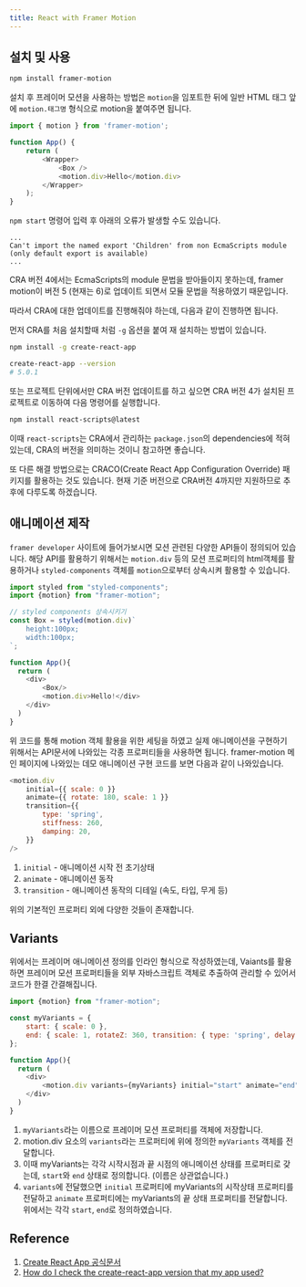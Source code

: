 ```yaml
---
title: React with Framer Motion
---
```


## 설치 및 사용

```sh
npm install framer-motion
```

설치 후 프레이머 모션을 사용하는 방법은 `motion`을 임포트한 뒤에 일반 HTML 태그 앞에 `motion.태그명` 형식으로 motion을 붙여주면 됩니다.

```javascript
import { motion } from 'framer-motion';

function App() {
    return (
        <Wrapper>
            <Box />
            <motion.div>Hello</motion.div>
        </Wrapper>
    );
}
```

`npm start` 명령어 입력 후 아래의 오류가 발생할 수도 있습니다.

```text
...
Can't import the named export 'Children' from non EcmaScripts module (only default export is available)
...
```

CRA 버전 4에서는 EcmaScripts의 module 문법을 받아들이지 못하는데, framer motion이 버전 5 (현재는 6)로 업데이트 되면서 모듈 문법을 적용하였기 때문입니다.

따라서 CRA에 대한 업데이트를 진행해줘야 하는데, 다음과 같이 진행하면 됩니다.

먼저 CRA를 처음 설치할때 처럼 `-g` 옵션을 붙여 재 설치하는 방법이 있습니다.

```sh
npm install -g create-react-app

create-react-app --version
# 5.0.1
```

또는 프로젝트 단위에서만 CRA 버전 업데이트를 하고 싶으면 CRA 버전 4가 설치된 프로젝트로 이동하여 다음 명령어를 실행합니다.

```sh
npm install react-scripts@latest
```

이때 `react-scripts`는 CRA에서 관리하는 `package.json`의 dependencies에 적혀 있는데, CRA의 버전을 의미하는 것이니 참고하면 좋습니다.

또 다른 해결 방법으로는 CRACO(Create React App Configuration Override) 패키지를 활용하는 것도 있습니다. 현재 기준 버전으로 CRA버전 4까지만 지원하므로 추후에 다루도록 하겠습니다.

## 애니메이션 제작

`framer developer` 사이트에 들어가보시면 모션 관련된 다양한 API들이 정의되어 있습니다. 해당 API를 활용하기 위해서는 `motion.div` 등의 모션 프로퍼티의 html객체를 활용하거나 `styled-components` 객체를 `motion`으로부터 상속시켜 활용할 수 있습니다.

```javascript
import styled from "styled-components";
import {motion} from "framer-motion";

// styled components 상속시키기
const Box = styled(motion.div)`
	height:100px;
	width:100px;
`;

function App(){
  return (
    <div>
    	<Box/>
    	<motion.div>Hello!</div>
    </div>
  )
}
```

위 코드를 통해 motion 객체 활용을 위한 세팅을 하였고 실제 애니메이션을 구현하기 위해서는 API문서에 나와있는 각종 프로퍼티들을 사용하면 됩니다. framer-motion 메인 페이지에 나와있는 데모 애니메이션 구현 코드를 보면 다음과 같이 나와있습니다.

```javascript
<motion.div
    initial={{ scale: 0 }}
    animate={{ rotate: 180, scale: 1 }}
    transition={{
        type: 'spring',
        stiffness: 260,
        damping: 20,
    }}
/>
```

1. `initial` - 애니메이션 시작 전 초기상태
2. `animate` - 애니메이션 동작
3. `transition` - 애니메이션 동작의 디테일 (속도, 타입, 무게 등)

위의 기본적인 프로퍼티 외에 다양한 것들이 존재합니다.

## Variants

위에서는 프레이머 애니메이션 정의를 인라인 형식으로 작성하였는데, Vaiants를 활용하면 프레이머 모션 프로퍼티들을 외부 자바스크립트 객체로 추출하여 관리할 수 있어서 코드가 한결 간결해집니다.

```javascript
import {motion} from "framer-motion";

const myVariants = {
    start: { scale: 0 },
    end: { scale: 1, rotateZ: 360, transition: { type: 'spring', delay: 1 } },
};

function App(){
  return (
    <div>
    	<motion.div variants={myVariants} initial="start" animate="end">Hello!</div>
    </div>
  )
}
```

1. `myVariants`라는 이름으로 프레이머 모션 프로퍼티를 객체에 저장합니다.
2. motion.div 요소의 `variants`라는 프로퍼티에 위에 정의한 `myVariants` 객체를 전달합니다.
3. 이때 myVariants는 각각 시작시점과 끝 시점의 애니메이션 상태를 프로퍼티로 갖는데, `start`와 `end` 상태로 정의합니다. (이름은 상관없습니다.)
4. `variants`에 전달했으면 `initial` 프로퍼티에 myVariants의 시작상태 프로퍼티를 전달하고 `animate` 프로퍼티에는 myVariants의 끝 상태 프로퍼티를 전달합니다. 위에서는 각각 `start`, `end`로 정의하였습니다.

## Reference

1. [Create React App 공식문서](https://create-react-app.dev/)
2. [How do I check the create-react-app version that my app used?](https://www.reddit.com/r/reactjs/comments/hm6fum/how_do_i_check_the_createreactapp_version_that_my/)
